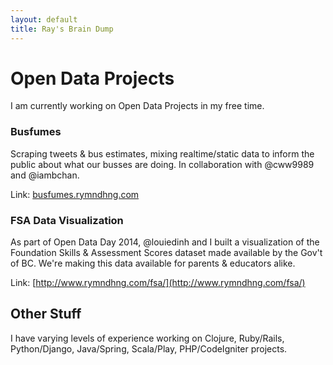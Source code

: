 ```yaml
---
layout: default
title: Ray's Brain Dump
---
```


# Open Data Projects
I am currently working on Open Data Projects in my free time.

### Busfumes  

Scraping tweets & bus estimates, mixing realtime/static data to inform the
public about what our busses are doing. In collaboration with @cww9989 and
@iambchan.

Link: [busfumes.rymndhng.com](//busfumes.rymndhng.com)

### FSA Data Visualization 
As part of Open Data Day 2014, @louiedinh and I built a visualization of the
Foundation Skills & Assessment Scores dataset made available by the Gov't of
BC. We're making this data available for parents & educators alike. 

Link: [http://www.rymndhng.com/fsa/](http://www.rymndhng.com/fsa/)

## Other Stuff
I have varying levels of experience working on Clojure, Ruby/Rails,
Python/Django, Java/Spring, Scala/Play, PHP/CodeIgniter projects.
